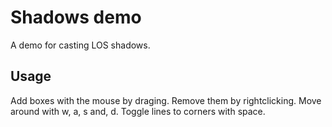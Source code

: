 # Shadows demo

A demo for casting LOS shadows.

## Usage
Add boxes with the mouse by draging. Remove them by rightclicking. Move around with w, a, s and, d. Toggle lines to corners with space.